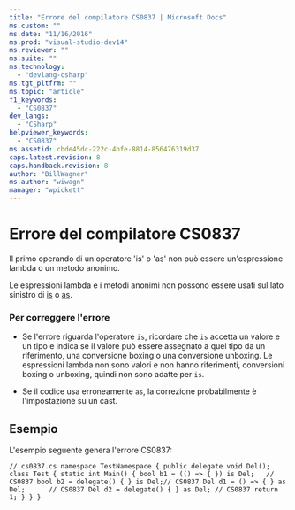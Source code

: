 ```yaml
---
title: "Errore del compilatore CS0837 | Microsoft Docs"
ms.custom: ""
ms.date: "11/16/2016"
ms.prod: "visual-studio-dev14"
ms.reviewer: ""
ms.suite: ""
ms.technology: 
  - "devlang-csharp"
ms.tgt_pltfrm: ""
ms.topic: "article"
f1_keywords: 
  - "CS0837"
dev_langs: 
  - "CSharp"
helpviewer_keywords: 
  - "CS0837"
ms.assetid: cbde45dc-222c-4bfe-8814-856476319d37
caps.latest.revision: 8
caps.handback.revision: 8
author: "BillWagner"
ms.author: "wiwagn"
manager: "wpickett"
---
```

# Errore del compilatore CS0837
Il primo operando di un operatore 'is' o 'as' non può essere un'espressione lambda o un metodo anonimo.  
  
 Le espressioni lambda e i metodi anonimi non possono essere usati sul lato sinistro di [is](/dotnet/csharp/language-reference/keywords/is) o [as](/dotnet/csharp/language-reference/keywords/as).  
  
### Per correggere l'errore  
  
-   Se l'errore riguarda l'operatore `is`, ricordare che `is` accetta un valore e un tipo e indica se il valore può essere assegnato a quel tipo da un riferimento, una conversione boxing o una conversione unboxing. Le espressioni lambda non sono valori e non hanno riferimenti, conversioni boxing o unboxing, quindi non sono adatte per `is`.  
  
-   Se il codice usa erroneamente `as`, la correzione probabilmente è l'impostazione su un cast.  
  
## Esempio  
 L'esempio seguente genera l'errore CS0837:  
  
```  
// cs0837.cs namespace TestNamespace { public delegate void Del(); class Test { static int Main() { bool b1 = (() => { }) is Del;   // CS0837 bool b2 = delegate() { } is Del;// CS0837 Del d1 = () => { } as Del;      // CS0837 Del d2 = delegate() { } as Del; // CS0837 return 1; } } }  
```